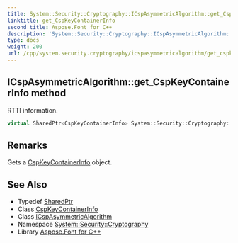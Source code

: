 ```yaml
---
title: System::Security::Cryptography::ICspAsymmetricAlgorithm::get_CspKeyContainerInfo method
linktitle: get_CspKeyContainerInfo
second_title: Aspose.Font for C++
description: 'System::Security::Cryptography::ICspAsymmetricAlgorithm::get_CspKeyContainerInfo method. RTTI information in C++.'
type: docs
weight: 200
url: /cpp/system.security.cryptography/icspasymmetricalgorithm/get_cspkeycontainerinfo/
---
```

## ICspAsymmetricAlgorithm::get_CspKeyContainerInfo method


RTTI information.

```cpp
virtual SharedPtr<CspKeyContainerInfo> System::Security::Cryptography::ICspAsymmetricAlgorithm::get_CspKeyContainerInfo()=0
```

## Remarks


Gets a [CspKeyContainerInfo](../../cspkeycontainerinfo/) object. 
## See Also

* Typedef [SharedPtr](../../../system/sharedptr/)
* Class [CspKeyContainerInfo](../../cspkeycontainerinfo/)
* Class [ICspAsymmetricAlgorithm](../)
* Namespace [System::Security::Cryptography](../../)
* Library [Aspose.Font for C++](../../../)
